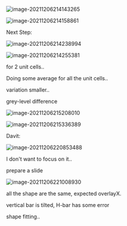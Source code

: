 ![image-20211206214143265](https://chqwer2.github.io/img/Typora/image-20211206214143265.png)

![image-20211206214158861](https://chqwer2.github.io/img/Typora/image-20211206214158861.png)

Next Step:

![image-20211206214238994](https://chqwer2.github.io/img/Typora/image-20211206214238994.png)

![image-20211206214255381](https://chqwer2.github.io/img/Typora/image-20211206214255381.png)

for 2 unit cells..



Doing some average for all the unit cells..

variation smaller..

grey-level difference

![image-20211206215208010](https://chqwer2.github.io/img/Typora/image-20211206215208010.png)

![image-20211206215336389](https://chqwer2.github.io/img/Typora/image-20211206215336389.png)



Davit:

![image-20211206220853488](https://chqwer2.github.io/img/Typora/image-20211206220853488.png)

I don't want to focus on it..

prepare a slide



![image-20211206221008930](https://chqwer2.github.io/img/Typora/image-20211206221008930.png)

all the shape are the same, expected overlayX.

vertical bar is tilted, H-bar has some error

shape fitting..